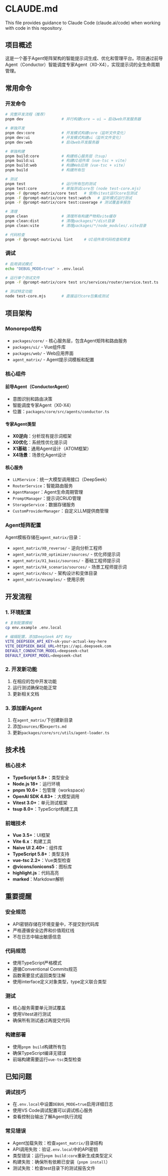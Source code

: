 # CLAUDE.md

This file provides guidance to Claude Code (claude.ai/code) when working with code in this repository.

## 项目概述

这是一个基于Agent矩阵架构的智能提示词生成、优化和管理平台。项目通过前导Agent（Conductor）智能调度专家Agent（X0-X4），实现提示词的全生命周期管理。

## 常用命令

### 开发命令
```bash
# 完整开发流程（推荐）
pnpm dev                 # 并行构建core → ui → 启动web开发服务器

# 单独开发
pnpm dev:core            # 开发模式构建core（监听文件变化）
pnpm dev:ui              # 开发模式构建ui（监听文件变化）
pnpm dev:web             # 启动web开发服务器

# 单独构建
pnpm build:core          # 构建核心服务层（tsup）
pnpm build:ui            # 构建UI组件库（vue-tsc + vite）
pnpm build:web           # 构建Web应用（vue-tsc + vite）
pnpm build               # 构建所有包

# 测试
pnpm test                # 运行所有包的测试
pnpm test:core           # 单独测试core包 (node test-core.mjs)
pnpm -F @prompt-matrix/core test   # 使用vitest运行core包测试
pnpm -F @prompt-matrix/core test:watch   # 监听模式运行测试
pnpm -F @prompt-matrix/core test:coverage # 测试覆盖率报告

# 清理
pnpm clean               # 清理所有构建产物和vite缓存
pnpm clean:dist          # 清理packages/*/dist目录
pnpm clean:vite          # 清理packages/*/node_modules/.vite目录

# 代码检查
pnpm -F @prompt-matrix/ui lint     # UI组件库代码检查和修复
```

### 调试
```bash
# 启用调试模式
echo "DEBUG_MODE=true" > .env.local

# 运行单个测试文件
pnpm -F @prompt-matrix/core test src/services/router/service.test.ts

# 测试特定功能
node test-core.mjs       # 直接运行core包集成测试
```

## 项目架构

### Monorepo结构
- `packages/core/` - 核心服务层，包含Agent矩阵和路由服务
- `packages/ui/` - Vue组件库
- `packages/web/` - Web应用界面
- `agent_matrix/` - Agent提示词模板和配置

### 核心组件

#### 前导Agent（ConductorAgent）
- 意图识别和路由决策
- 智能调度专家Agent（X0-X4）
- 位置：`packages/core/src/agents/conductor.ts`

#### 专家Agent类型
- **X0逆向**：分析现有提示词框架
- **X0优化**：系统性优化提示词
- **X1基础**：通用Agent设计（ATOM框架）
- **X4场景**：场景化Agent设计

#### 核心服务
- `LLMService`：统一大模型调用接口（DeepSeek）
- `RouterService`：智能路由服务
- `AgentManager`：Agent生命周期管理
- `PromptManager`：提示词CRUD管理
- `StorageService`：数据存储服务
- `CustomProviderManager`：自定义LLM提供商管理

### Agent矩阵配置
Agent模板存储在`agent_matrix/`目录：
- `agent_matrix/X0_reverse/` - 逆向分析工程师
- `agent_matrix/X0_optimizer/sources/` - 优化师提示词
- `agent_matrix/X1_basic/sources/` - 基础工程师提示词
- `agent_matrix/X4_scenario/sources/` - 场景工程师提示词
- `agent_matrix/docs/` - 架构设计和变体目录
- `agent_matrix/examples/` - 使用示例

## 开发流程

### 1. 环境配置
```bash
# 复制配置模板
cp env.example .env.local

# 编辑配置，添加DeepSeek API Key
VITE_DEEPSEEK_API_KEY=sk-your-actual-key-here
VITE_DEEPSEEK_BASE_URL=https://api.deepseek.com
DEFAULT_CONDUCTOR_MODEL=deepseek-chat
DEFAULT_EXPERT_MODEL=deepseek-chat
```

### 2. 开发新功能
1. 在相应的包中开发功能
2. 运行测试确保功能正常
3. 更新相关文档

### 3. 添加新Agent
1. 在`agent_matrix/`下创建新目录
2. 添加`sources/`和`experts.md`
3. 更新`packages/core/src/utils/agent-loader.ts`

## 技术栈

### 核心技术
- **TypeScript 5.8+**：类型安全
- **Node.js 18+**：运行环境
- **pnpm 10.6+**：包管理（workspace）
- **OpenAI SDK 4.83+**：大模型调用
- **Vitest 3.0+**：单元测试框架
- **tsup 8.0+**：TypeScript构建工具

### 前端技术
- **Vue 3.5+**：UI框架
- **Vite 6.x**：构建工具
- **Naive UI 2.40+**：组件库
- **TypeScript 5.8+**：类型支持
- **vue-tsc 2.2+**：Vue类型检查
- **@vicons/ionicons5**：图标库
- **highlight.js**：代码高亮
- **marked**：Markdown解析

## 重要提醒

### 安全规范
- API密钥存储在环境变量中，不提交到代码库
- 严格遵循安全边界和价值观红线
- 不在日志中输出敏感信息

### 代码规范
- 使用TypeScript严格模式
- 遵循Conventional Commits规范
- 函数需要显式返回类型注解
- 使用interface定义对象类型，type定义联合类型

### 测试
- 核心服务需要单元测试覆盖
- 使用Vitest进行测试
- 确保所有测试通过再提交代码

### 构建部署
- 使用`pnpm build`构建所有包
- 确保TypeScript编译无错误
- 前端构建需要运行`vue-tsc`类型检查

## 已知问题

### 调试技巧
- 在`.env.local`中设置`DEBUG_MODE=true`启用详细日志
- 使用VS Code调试配置可以调试核心服务
- 查看控制台输出了解Agent执行流程

### 常见错误
- Agent加载失败：检查`agent_matrix/`目录结构
- API调用失败：验证`.env.local`中的API密钥
- 类型错误：运行`pnpm build:core`重新生成类型定义
- 构建失败：确保所有依赖已安装（`pnpm install`）
- 测试失败：检查test目录下的测试报告文件